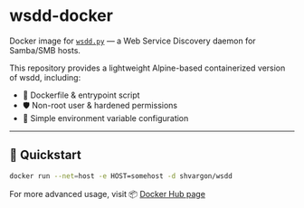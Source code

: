 # wsdd-docker

Docker image for [`wsdd.py`](https://github.com/christgau/wsdd) — a Web Service Discovery daemon for Samba/SMB hosts.

This repository provides a lightweight Alpine-based containerized version of wsdd, including:
- 🐳 Dockerfile & entrypoint script
- 🛡 Non-root user & hardened permissions
- 📝 Simple environment variable configuration

---

## 🚀 Quickstart

```bash
docker run --net=host -e HOST=somehost -d shvargon/wsdd
```

For more advanced usage, visit 📦 [Docker Hub page](https://hub.docker.com/r/shvargon/wsdd)
